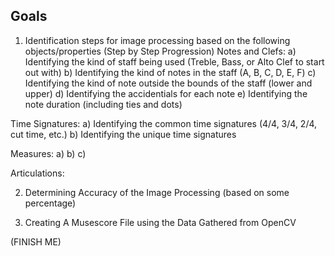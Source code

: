## Goals
1. Identification steps for image processing based on the following objects/properties
(Step by Step Progression)
 Notes and Clefs:
 a) Identifying the kind of staff being used (Treble, Bass, or Alto Clef to start out with)
 b) Identifying the kind of notes in the staff (A, B, C, D, E, F)
 c) Identifying the kind of note outside the bounds of the staff (lower and upper)
 d) Identifying the accidentials for each note
 e) Identifying the note duration (including ties and dots)
 
 Time Signatures:
 a) Identifying the common time signatures (4/4, 3/4, 2/4, cut time, etc.)
 b) Identifying the unique time signatures
 
 Measures:
 a)
 b)
 c)
 
 
 Articulations:
 

2. Determining Accuracy of the Image Processing (based on some percentage)

2. Creating A Musescore File using the Data Gathered from OpenCV

(FINISH ME)
